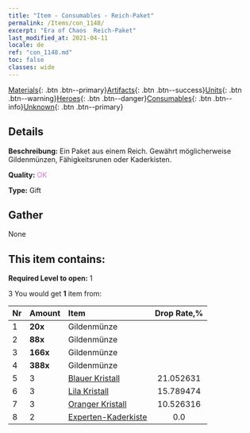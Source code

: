 ```yaml
---
title: "Item - Consumables - Reich-Paket"
permalink: /Items/con_1148/
excerpt: "Era of Chaos  Reich-Paket"
last_modified_at: 2021-04-11
locale: de
ref: "con_1148.md"
toc: false
classes: wide
---
```

 [Materials](/de/Items/){: .btn .btn--primary}[Artifacts](/de/Items/Artifacts/){: .btn .btn--success}[Units](/de/Items/Units/){: .btn .btn--warning}[Heroes](/de/Items/Heroes/){: .btn .btn--danger}[Consumables](/de/Items/Consumables/){: .btn .btn--info}[Unknown](/de/Items/Unknown/){: .btn .btn--primary}

## Details
 **Beschreibung:** Ein Paket aus einem Reich. Gewährt möglicherweise Gildenmünzen, Fähigkeitsrunen oder Kaderkisten.

 **Quality:** <span style="color: #DA70D6">OK</span>

 **Type:** Gift

## Gather

  None

## This item contains:

 **Required Level to open:** 1

 3 You would get **1** item  from:

  | Nr | Amount |     Item    | Drop Rate,% |
  |:---|:-------|:------------|:---------:|
  | 1 |  **20x** | Gildenmünze |  | 21.052631 | 
  | 2 |  **88x** | Gildenmünze |  | 15.789474 | 
  | 3 |  **166x** | Gildenmünze |  | 10.526316 | 
  | 4 |  **388x** | Gildenmünze |  | 5.263158 | 
  | 5 | 3 | [Blauer Kristall](/de/Items/con_716/) | 21.052631 | 
  | 6 | 3 | [Lila Kristall](/de/Items/con_720/) | 15.789474 | 
  | 7 | 3 | [Oranger Kristall](/de/Items/con_730/) | 10.526316 | 
  | 8 | 2 | [Experten-Kaderkiste](/de/Items/con_773/) | 0.0 | 

